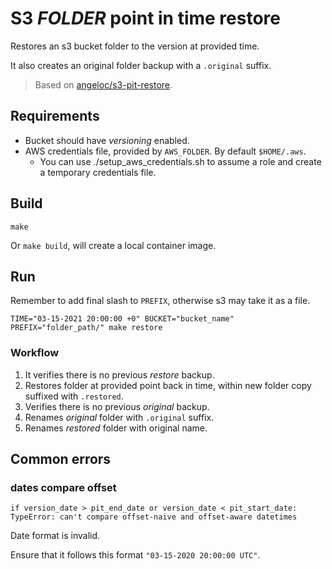 # S3 *FOLDER* point in time restore

Restores an s3 bucket folder to the version at provided time.

It also creates an original folder backup with a `.original` suffix.

> Based on [angeloc/s3-pit-restore](https://github.com/angeloc/s3-pit-restore).

## Requirements

- Bucket should have *versioning* enabled.
- AWS credentials file, provided by `AWS_FOLDER`. By default `$HOME/.aws`.
  - You can use ./setup_aws_credentials.sh to assume a role and create a temporary credentials file.

## Build

```
make
```

Or `make build`, will create a local container image.

## Run

Remember to add final slash to `PREFIX`, otherwise s3 may take it as a file.

```
TIME="03-15-2021 20:00:00 +0" BUCKET="bucket_name" PREFIX="folder_path/" make restore
```

### Workflow

1. It verifies there is no previous *restore* backup.
2. Restores folder at provided point back in time, within new folder copy suffixed with `.restored`.
3. Verifies there is no previous *original* backup.
4. Renames *original* folder with `.original` suffix.
5. Renames *restored* folder with original name.

## Common errors

### dates compare offset

```
if version_date > pit_end_date or version_date < pit_start_date:
TypeError: can't compare offset-naive and offset-aware datetimes
```

Date format is invalid.

Ensure that it follows this format `"03-15-2020 20:00:00 UTC"`.

